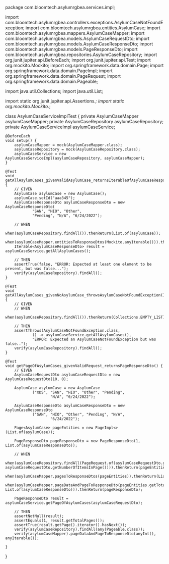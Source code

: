 package com.bloomtech.asylumrgbea.services.impl;

import com.bloomtech.asylumrgbea.controllers.exceptions.AsylumCaseNotFoundException;
import com.bloomtech.asylumrgbea.entities.AsylumCase;
import com.bloomtech.asylumrgbea.mappers.AsylumCaseMapper;
import com.bloomtech.asylumrgbea.models.AsylumCaseRequestDto;
import com.bloomtech.asylumrgbea.models.AsylumCaseResponseDto;
import com.bloomtech.asylumrgbea.models.PageResponseDto;
import com.bloomtech.asylumrgbea.repositories.AsylumCaseRepository;
import org.junit.jupiter.api.BeforeEach;
import org.junit.jupiter.api.Test;
import org.mockito.Mockito;
import org.springframework.data.domain.Page;
import org.springframework.data.domain.PageImpl;
import org.springframework.data.domain.PageRequest;
import org.springframework.data.domain.Pageable;

import java.util.Collections;
import java.util.List;

import static org.junit.jupiter.api.Assertions.*;
import static org.mockito.Mockito.*;

class AsylumCaseServiceImplTest {
private AsylumCaseMapper asylumCaseMapper;
private AsylumCaseRepository asylumCaseRepository;
private AsylumCaseServiceImpl asylumCaseService;

    @BeforeEach
    void setup() {
        asylumCaseMapper = mock(AsylumCaseMapper.class);
        asylumCaseRepository = mock(AsylumCaseRepository.class);
        asylumCaseService = new AsylumCaseServiceImpl(asylumCaseRepository, asylumCaseMapper);
    }

    @Test
    void getAllAsylumCases_givenValidAsylumCase_returnsIterableOfAsylumCaseResponseDto() {
        // GIVEN
        AsylumCase asylumCase = new AsylumCase();
        asylumCase.setId("aaa345");
        AsylumCaseResponseDto asylumCaseResponseDto = new AsylumCaseResponseDto(
                "SAN", "HIO", "Other",
                "Pending", "N/A", "6/24/2022");

        // WHEN
        when(asylumCaseRepository.findAll()).thenReturn(List.of(asylumCase));
        when(asylumCaseMapper.entitiesToResponseDtos(Mockito.anyIterable())).thenReturn(List.of(asylumCaseResponseDto));
        Iterable<AsylumCaseResponseDto> result = asylumCaseService.getAllAsylumCases();

        // THEN
        assertTrue(false, "ERROR: Expected at least one element to be present, but was false...");
        verify(asylumCaseRepository).findAll();
    }

    @Test
    void getAllAsylumCases_givenNoAsylumCase_throwsAsylumCaseNotFoundException() {
        // GIVEN
        // WHEN
        when(asylumCaseRepository.findAll()).thenReturn(Collections.EMPTY_LIST);

        // THEN
        assertThrows(AsylumCaseNotFoundException.class,
                () -> asylumCaseService.getAllAsylumCases(),
                "ERROR: Expected an AsylumCaseNotFoundException but was false..");
        verify(asylumCaseRepository).findAll();
    }

    @Test
    void getPageOfAsylumCases_givenValidRequest_returnsPageResponseDto() {
        // GIVEN
        AsylumCaseRequestDto asylumCaseRequestDto = new AsylumCaseRequestDto(10, 0);

        AsylumCase asylumCase = new AsylumCase
                ("XDS", "SAN", "HIO", "Other", "Pending",
                        "N/A", "6/24/2022");

        AsylumCaseResponseDto asylumCaseResponseDto = new AsylumCaseResponseDto
                ("SAN", "HIO", "Other", "Pending", "N/A",
                        "6/24/2022");

        Page<AsylumCase> pageEntities = new PageImpl<>(List.of(asylumCase));

        PageResponseDto pageResponseDto = new PageResponseDto(1, List.of(asylumCaseResponseDto));

        // WHEN
        when(asylumCaseRepository.findAll(PageRequest.of(asylumCaseRequestDto.getPageNumber(), asylumCaseRequestDto.getNumberOfItemsInPage()))).thenReturn(pageEntities);
        when(asylumCaseMapper.pagesToResponseDtos(pageEntities)).thenReturn(List.of(asylumCaseResponseDto));
        when(asylumCaseMapper.pageDataAndPageToResponseDto(pageEntities.getTotalPages(), List.of(asylumCaseResponseDto))).thenReturn(pageResponseDto);

        PageResponseDto result = asylumCaseService.getPageOfAsylumCases(asylumCaseRequestDto);

        // THEN
        assertNotNull(result);
        assertEquals(1, result.getTotalPages());
        assertTrue(result.getPage().iterator().hasNext());
        verify(asylumCaseRepository).findAll(any(Pageable.class));
        verify(asylumCaseMapper).pageDataAndPageToResponseDto(anyInt(), anyIterable());

    }
}